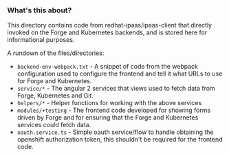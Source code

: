 ### What's this about?
This directory contains code from redhat-ipaas/ipaas-client that directly invoked on the Forge and Kubernetes backends, and is stored here for informational purposes.

A rundown of the files/directories:
- `backend-env-webpack.txt` - A snippet of code from the webpack configuration used to configure the frontend and tell it what URLs to use for Forge and Kubernetes.
- `service/*` - The angular 2 services that views used to fetch data from Forge, Kubernetes and Git.
- `helpers/*` - Helper functions for working with the above services
- `modules/+testing` - The frontend code developed for showing forms driven by Forge and for ensuring that the Forge and Kubernetes services could fetch data.
- `oauth.service.ts` - Simple oauth service/flow to handle obtaining the openshift authorization token, this shouldn't be required for the frontend code.
